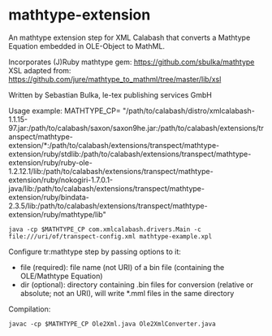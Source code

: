 # mathtype-extension

An mathtype extension step for XML Calabash that converts a Mathtype Equation embedded in OLE-Object to MathML.

Incorporates (J)Ruby mathtype gem: https://github.com/sbulka/mathtype
XSL adapted from: https://github.com/jure/mathtype_to_mathml/tree/master/lib/xsl

Written by Sebastian Bulka, le-tex publishing services GmbH

Usage example:
    MATHTYPE_CP= "/path/to/calabash/distro/xmlcalabash-1.1.15-97.jar:/path/to/calabash/saxon/saxon9he.jar:/path/to/calabash/extensions/transpect/mathtype-extension/*:/path/to/calabash/extensions/transpect/mathtype-extension/ruby/stdlib:/path/to/calabash/extensions/transpect/mathtype-extension/ruby/ruby-ole-1.2.12.1/lib:/path/to/calabash/extensions/transpect/mathtype-extension/ruby/nokogiri-1.7.0.1-java/lib:/path/to/calabash/extensions/transpect/mathtype-extension/ruby/bindata-2.3.5/lib:/path/to/calabash/extensions/transpect/mathtype-extension/ruby/mathtype/lib"

    java -cp $MATHTYPE_CP com.xmlcalabash.drivers.Main -c file:///uri/of/transpect-config.xml mathtype-example.xpl

Configure tr:mathtype step by passing options to it:

 * file (required):      file name (not URI) of a bin file (containing the OLE/Mathtype Equation)
 * dir (optional): directory containing .bin files for conversion (relative or absolute; not an URI), will write *.mml files in the same directory

Compilation:

    javac -cp $MATHTYPE_CP Ole2Xml.java Ole2XmlConverter.java
